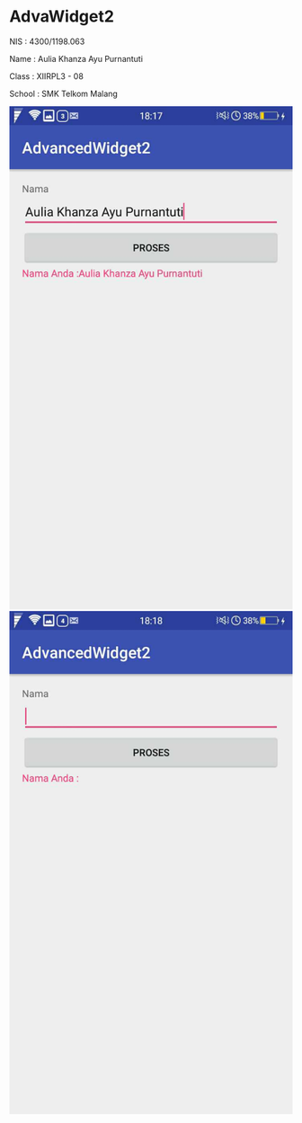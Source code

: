 # AdvaWidget2

NIS : 4300/1198.063

Name : Aulia Khanza Ayu Purnantuti

Class : XIIRPL3 - 08

School : SMK Telkom Malang

![Image of Null](https://github.com/akhanzaku/AdvaWidget2/blob/master/AdvaWid2.png)
![Image of Null](https://github.com/akhanzaku/AdvaWidget2/blob/master/AdvaWid2b.png)
